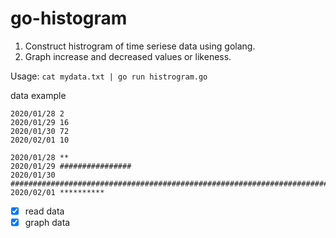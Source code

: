 # go-histogram

1. Construct histrogram of time seriese data using golang.
1. Graph increase and decreased values or likeness.

Usage: `cat mydata.txt | go run histrogram.go`

data example

```data
2020/01/28 2
2020/01/29 16
2020/01/30 72
2020/02/01 10
```

```data
2020/01/28 **
2020/01/29 ################
2020/01/30 ########################################################################
2020/02/01 **********
```

- [x] read data
- [x] graph data